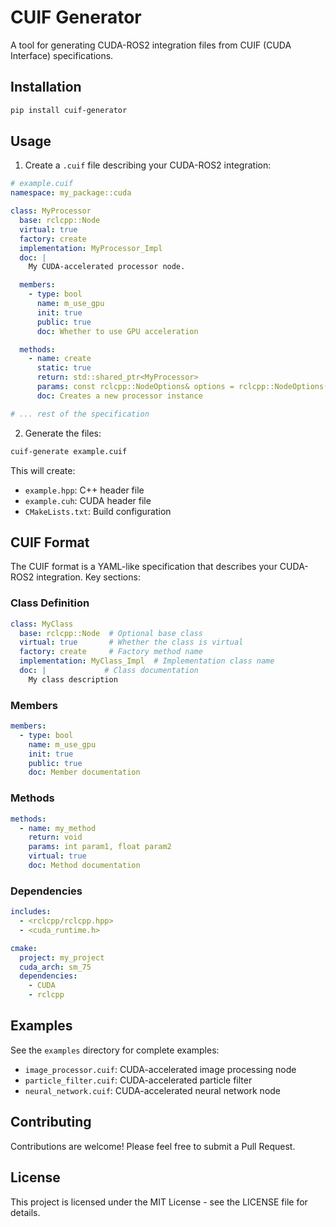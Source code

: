 # CUIF Generator

A tool for generating CUDA-ROS2 integration files from CUIF (CUDA Interface) specifications.

## Installation

```bash
pip install cuif-generator
```

## Usage

1. Create a `.cuif` file describing your CUDA-ROS2 integration:

```yaml
# example.cuif
namespace: my_package::cuda

class: MyProcessor
  base: rclcpp::Node
  virtual: true
  factory: create
  implementation: MyProcessor_Impl
  doc: |
    My CUDA-accelerated processor node.

  members:
    - type: bool
      name: m_use_gpu
      init: true
      public: true
      doc: Whether to use GPU acceleration

  methods:
    - name: create
      static: true
      return: std::shared_ptr<MyProcessor>
      params: const rclcpp::NodeOptions& options = rclcpp::NodeOptions()
      doc: Creates a new processor instance

# ... rest of the specification
```

2. Generate the files:

```bash
cuif-generate example.cuif
```

This will create:
- `example.hpp`: C++ header file
- `example.cuh`: CUDA header file
- `CMakeLists.txt`: Build configuration

## CUIF Format

The CUIF format is a YAML-like specification that describes your CUDA-ROS2 integration. Key sections:

### Class Definition
```yaml
class: MyClass
  base: rclcpp::Node  # Optional base class
  virtual: true       # Whether the class is virtual
  factory: create     # Factory method name
  implementation: MyClass_Impl  # Implementation class name
  doc: |             # Class documentation
    My class description
```

### Members
```yaml
members:
  - type: bool
    name: m_use_gpu
    init: true
    public: true
    doc: Member documentation
```

### Methods
```yaml
methods:
  - name: my_method
    return: void
    params: int param1, float param2
    virtual: true
    doc: Method documentation
```

### Dependencies
```yaml
includes:
  - <rclcpp/rclcpp.hpp>
  - <cuda_runtime.h>

cmake:
  project: my_project
  cuda_arch: sm_75
  dependencies:
    - CUDA
    - rclcpp
```

## Examples

See the `examples` directory for complete examples:
- `image_processor.cuif`: CUDA-accelerated image processing node
- `particle_filter.cuif`: CUDA-accelerated particle filter
- `neural_network.cuif`: CUDA-accelerated neural network node

## Contributing

Contributions are welcome! Please feel free to submit a Pull Request.

## License

This project is licensed under the MIT License - see the LICENSE file for details. 